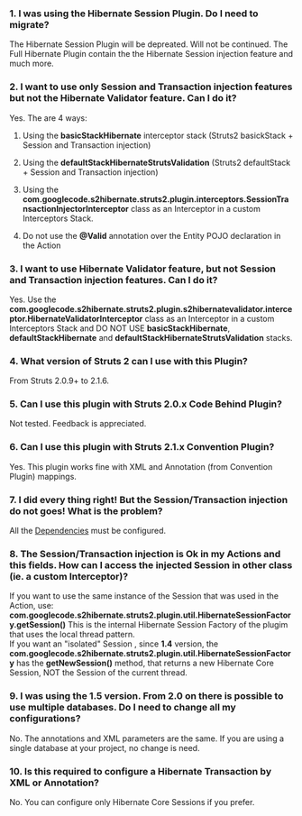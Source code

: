 ### 1. I was using the Hibernate Session Plugin. Do I need to migrate? ###

The Hibernate Session Plugin will be depreated. Will not be continued. The Full Hibernate Plugin contain the the Hibernate Session injection feature and much more.

### 2. I want to use only Session and Transaction injection features but not the Hibernate Validator feature. Can I do it? ###

Yes. The are 4 ways:

1. Using the **basicStackHibernate** interceptor stack (Struts2 basickStack + Session and Transaction injection)

2. Using the **defaultStackHibernateStrutsValidation** (Struts2 defaultStack + Session and Transaction injection)

3. Using the **com.googlecode.s2hibernate.struts2.plugin.interceptors.SessionTransactionInjectorInterceptor** class as an Interceptor in a custom Interceptors Stack.

4. Do not use the **@Valid** annotation over the Entity POJO declaration in the Action

### 3. I want to use Hibernate Validator feature, but not Session and Transaction injection features. Can I do it? ###

Yes. Use the **com.googlecode.s2hibernate.struts2.plugin.s2hibernatevalidator.interceptor.HibernateValidatorInterceptor** class as an Interceptor in a custom Interceptors Stack and DO NOT USE **basicStackHibernate**, **defaultStackHibernate** and **defaultStackHibernateStrutsValidation** stacks.


### 4. What version of Struts 2 can I use with this Plugin? ###

From Struts 2.0.9+ to 2.1.6.


### 5. Can I use this plugin with Struts 2.0.x Code Behind Plugin? ###

Not tested. Feedback is appreciated.


### 6. Can I use this plugin with Struts 2.1.x Convention Plugin? ###

Yes. This plugin works fine with XML and Annotation (from Convention Plugin) mappings.


### 7. I did every thing right! But the Session/Transaction injection do not goes! What is the problem? ###

All the [Dependencies](http://code.google.com/p/full-hibernate-plugin-for-struts2/wiki/7_Dependencies) must be configured.


### 8. The Session/Transaction injection is Ok in my Actions and this fields. How can I access the injected Session in other class (ie. a custom Interceptor)? ###
If you want to use the same instance of the Session that was used in the Action, use:
**com.googlecode.s2hibernate.struts2.plugin.util.HibernateSessionFactory.getSession()**
This is the internal Hibernate Session Factory of the plugim that uses the local thread pattern.<br />
If you want an "isolated" Session , since **1.4** version, the **com.googlecode.s2hibernate.struts2.plugin.util.HibernateSessionFactory** has the **getNewSession()** method, that returns a new Hibernate Core Session, NOT the Session of the current thread.

### 9. I was using the 1.5 version. From 2.0 on there is possible to use multiple databases. Do I need to change all my configurations? ###

No. The annotations and XML parameters are the same. If you are using a single database at your project, no change is need.

### 10. Is this required to configure a Hibernate Transaction by XML or Annotation? ###

No. You can configure only Hibernate Core Sessions if you prefer.